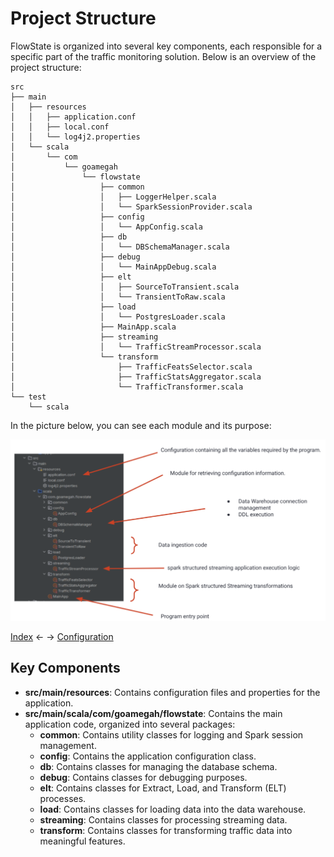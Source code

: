 # Project Structure
FlowState is organized into several key components, each responsible for a specific part of the traffic monitoring solution. Below is an overview of the project structure:

```plaintext
src
├── main
│   ├── resources
│   │   ├── application.conf
│   │   ├── local.conf
│   │   └── log4j2.properties
│   └── scala
│       └── com
│           └── goamegah
│               └── flowstate
│                   ├── common
│                   │   ├── LoggerHelper.scala
│                   │   └── SparkSessionProvider.scala
│                   ├── config
│                   │   └── AppConfig.scala
│                   ├── db
│                   │   └── DBSchemaManager.scala
│                   ├── debug
│                   │   └── MainAppDebug.scala
│                   ├── elt
│                   │   ├── SourceToTransient.scala
│                   │   └── TransientToRaw.scala
│                   ├── load
│                   │   └── PostgresLoader.scala
│                   ├── MainApp.scala
│                   ├── streaming
│                   │   └── TrafficStreamProcessor.scala
│                   └── transform
│                       ├── TrafficFeatsSelector.scala
│                       ├── TrafficStatsAggregator.scala
│                       └── TrafficTransformer.scala
└── test
    └── scala
```

In the picture below, you can see each module and its purpose:

![alt text](../assets/project_structure.png)


[Index](./index.md) <- -> [Configuration](configuration.md)


## Key Components
- **src/main/resources**: Contains configuration files and properties for the application.
- **src/main/scala/com/goamegah/flowstate**: Contains the main application code, organized into several packages:
  - **common**: Contains utility classes for logging and Spark session management.
  - **config**: Contains the application configuration class.
  - **db**: Contains classes for managing the database schema.
  - **debug**: Contains classes for debugging purposes.
  - **elt**: Contains classes for Extract, Load, and Transform (ELT) processes.
  - **load**: Contains classes for loading data into the data warehouse.
  - **streaming**: Contains classes for processing streaming data.
  - **transform**: Contains classes for transforming traffic data into meaningful features.